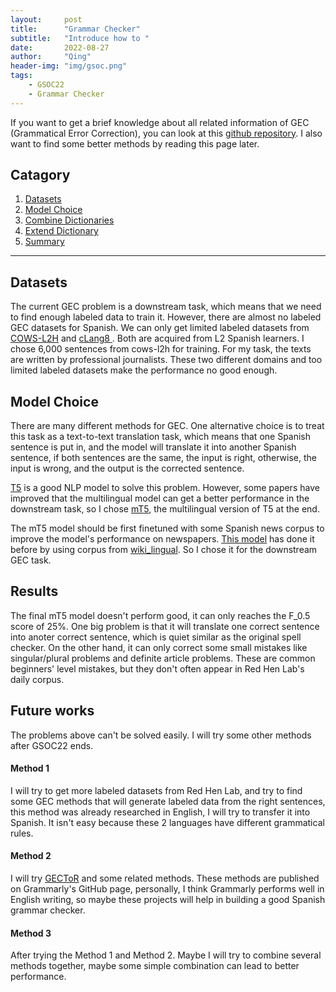 ```yaml
---
layout:     post
title:      "Grammar Checker"
subtitle:   "Introduce how to "
date:       2022-08-27
author:     "Qing"
header-img: "img/gsoc.png"
tags:
    - GSOC22
    - Grammar Checker
---
```


If you want to get a brief knowledge about all related information of GEC (Grammatical Error Correction), you can look at this [github repository](https://github.com/gotutiyan/GEC-Info). I also want to find some better methods by reading this page later.

## Catagory

1. [Datasets](#datasets)
2. [Model Choice](#model)
3. [Combine Dictionaries](#combine-dictionaries)
4. [Extend Dictionary](#extend-dictionary)
5. [Summary](#summary)

---

## Datasets

The current GEC problem is a downstream task, which means that we need to find enough labeled data to train it. However, there are almost no labeled GEC datasets for Spanish. We can only get limited labeled datasets from [COWS-L2H](https://github.com/ucdaviscl/cowsl2h) and [cLang8 ](https://github.com/google-research-datasets/clang8). Both are acquired from L2 Spanish learners. I chose 6,000 sentences from cows-l2h for training. For my task, the texts are written by professional journalists. These two different domains and too limited labeled datasets make the performance no good enough.

## Model Choice

There are many different methods for GEC. One alternative choice is to treat this task as a text-to-text translation task, which means that one Spanish sentence is put in, and the model will translate it into another Spanish sentence, if both sentences are the same, the input is right, otherwise, the input is wrong, and the output is the corrected sentence.

[T5](https://huggingface.co/t5-base) is a good NLP model to solve this problem. However, some papers have improved that the multilingual model can get a better performance in the downstream task, so I chose [mT5](https://huggingface.co/google/mt5-base), the multilingual version of T5 at the end.

The mT5 model should be first finetuned with some Spanish news corpus to improve the model's performance on newspapers. [This model](https://huggingface.co/eslamxm/mt5-base-finetuned-Spanish) has done it before by using corpus from [wiki_lingual](https://huggingface.co/doc2query/msmarco-spanish-mt5-base-v1). So I chose it for the downstream GEC task.

## Results

The final mT5 model doesn't perform good, it can only reaches the F_0.5 score of 25%. One big problem is that it will translate one correct sentence into anoter correct sentence, which is quiet similar as the original spell checker. On the other hand, it can only correct some small mistakes like singular/plural problems and definite article problems. These are common beginners' level mistakes, but they don't often appear in Red Hen Lab's daily corpus.



## Future works

The problems above can't be solved easily. I will try some other methods after GSOC22 ends. 

#### Method 1
I will try to get more labeled datasets from Red Hen Lab, and try to find some GEC methods that will generate labeled data from the right sentences, this method was already researched in English, I will try to transfer it into Spanish. It isn't easy because these 2 languages have different grammatical rules.

#### Method 2
I will try [GECToR](https://github.com/grammarly/gector) and some related methods. These methods are published on Grammarly's GitHub page, personally, I think Grammarly performs well in English writing, so maybe these projects will help in building a good Spanish grammar checker.

#### Method 3
After trying the Method 1 and Method 2. Maybe I will try to combine several methods together, maybe some simple combination can lead to better performance.
